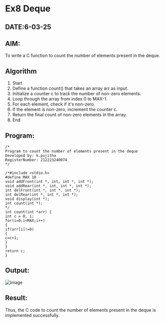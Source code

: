 # Ex8 Deque
## DATE:6-03-25
## AIM:
To write a C function to count the number of elements present in the deque.

## Algorithm
1. Start 
2. Define a function count() that takes an array arr as input. 
3. Initialize a counter c to track the number of non-zero elements. 
4. Loop through the array from index 0 to MAX-1. 
5. For each element, check if it's non-zero. 
6. If the element is non-zero, increment the counter c. 
7. Return the final count of non-zero elements in the array. 
8. End 

## Program:
```
/*
Program to count the number of elements present in the deque
Developed by: k.pujitha
RegisterNumber: 212223240074  
*/
```
```
/*#include <stdio.h> 
#define MAX 10 
void addFront(int *, int, int *, int *); 
void addRear(int *, int, int *, int *); 
int delFront(int *, int *, int *); 
int delRear(int *, int *, int *); 
void display(int *); 
int count(int *); 
*/ 
int count(int *arr) { 
int c = 0, i; 
for(i=0;i<MAX;i++) 
{ 
if(arr[i]!=0) 
{ 
c=c+1; 
} 
} 
return c; 
} 
```

## Output:

![image](https://github.com/user-attachments/assets/bc600ffa-fdd4-4fc2-b3e1-0a621ce2c5cb)

## Result:
Thus, the C code to count the number of elements present in the deque is implemented successfully.
